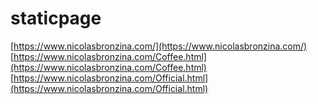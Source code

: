 # staticpage

[https://www.nicolasbronzina.com/](https://www.nicolasbronzina.com/)
[https://www.nicolasbronzina.com/Coffee.html](https://www.nicolasbronzina.com/Coffee.html)
[https://www.nicolasbronzina.com/Official.html](https://www.nicolasbronzina.com/Official.html)
